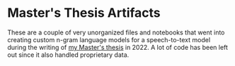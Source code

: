 # Master's Thesis Artifacts
These are a couple of very unorganized files and notebooks that went into creating custom n-gram language models for a speech-to-text model during the writing of [my Master's thesis](https://www.diva-portal.org/smash/get/diva2:1701482/FULLTEXT01.pdf) in 2022. A lot of code has been left out since it also handled proprietary data.
